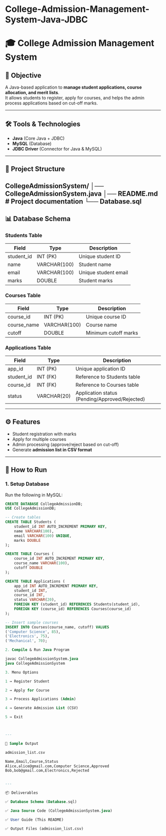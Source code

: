 # College-Admission-Management-System-Java-JDBC

# 🎓 College Admission Management System

## 📌 Objective
A Java-based application to **manage student applications, course allocation, and merit lists**.  
It allows students to register, apply for courses, and helps the admin process applications based on cut-off marks.

---

## 🛠️ Tools & Technologies
- **Java** (Core Java + JDBC)
- **MySQL** (Database)
- **JDBC Driver** (Connector for Java & MySQL)

---

## 📂 Project Structure

CollegeAdmissionSystem/ │── CollegeAdmissionSystem.java  │── README.md                     # Project documentation └── Database.sql           
---

## 📊 Database Schema

### Students Table
| Field       | Type         | Description             |
|-------------|-------------|-------------------------|
| student_id  | INT (PK)    | Unique student ID       |
| name        | VARCHAR(100)| Student name            |
| email       | VARCHAR(100)| Unique student email    |
| marks       | DOUBLE      | Student marks           |

### Courses Table
| Field       | Type         | Description             |
|-------------|-------------|-------------------------|
| course_id   | INT (PK)    | Unique course ID        |
| course_name | VARCHAR(100)| Course name             |
| cutoff      | DOUBLE      | Minimum cutoff marks    |

### Applications Table
| Field       | Type         | Description                        |
|-------------|-------------|------------------------------------|
| app_id      | INT (PK)    | Unique application ID              |
| student_id  | INT (FK)    | Reference to Students table        |
| course_id   | INT (FK)    | Reference to Courses table         |
| status      | VARCHAR(20) | Application status (Pending/Approved/Rejected) |

---

## ⚙️ Features
- Student registration with marks
- Apply for multiple courses
- Admin processing (approve/reject based on cut-off)
- Generate **admission list in CSV format**

---

## 🚀 How to Run

### 1. Setup Database
Run the following in MySQL:
```sql
CREATE DATABASE CollegeAdmissionDB;
USE CollegeAdmissionDB;

-- Create tables
CREATE TABLE Students (
    student_id INT AUTO_INCREMENT PRIMARY KEY,
    name VARCHAR(100),
    email VARCHAR(100) UNIQUE,
    marks DOUBLE
);

CREATE TABLE Courses (
    course_id INT AUTO_INCREMENT PRIMARY KEY,
    course_name VARCHAR(100),
    cutoff DOUBLE
);

CREATE TABLE Applications (
    app_id INT AUTO_INCREMENT PRIMARY KEY,
    student_id INT,
    course_id INT,
    status VARCHAR(20),
    FOREIGN KEY (student_id) REFERENCES Students(student_id),
    FOREIGN KEY (course_id) REFERENCES Courses(course_id)
);

-- Insert sample courses
INSERT INTO Courses(course_name, cutoff) VALUES
('Computer Science', 85),
('Electronics', 75),
('Mechanical', 70);

2. Compile & Run Java Program

javac CollegeAdmissionSystem.java
java CollegeAdmissionSystem

3. Menu Options

1 → Register Student

2 → Apply for Course

3 → Process Applications (Admin)

4 → Generate Admission List (CSV)

5 → Exit



---

📄 Sample Output

admission_list.csv

Name,Email,Course,Status
Alice,alice@gmail.com,Computer Science,Approved
Bob,bob@gmail.com,Electronics,Rejected


---

📦 Deliverables

✅ Database Schema (Database.sql)

✅ Java Source Code (CollegeAdmissionSystem.java)

✅ User Guide (This README)

✅ Output Files (admission_list.csv)

